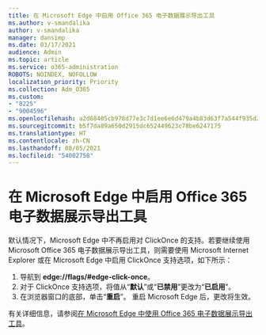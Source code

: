 ```yaml
---
title: 在 Microsoft Edge 中启用 Office 365 电子数据展示导出工具
ms.author: v-smandalika
author: v-smandalika
manager: dansimp
ms.date: 03/17/2021
audience: Admin
ms.topic: article
ms.service: o365-administration
ROBOTS: NOINDEX, NOFOLLOW
localization_priority: Priority
ms.collection: Adm_O365
ms.custom:
- "8225"
- "9004596"
ms.openlocfilehash: a2d68405cb978d77e3c7d1ee6e6d479a4b83d63f7a544f935d2785aad3a77d69
ms.sourcegitcommit: b5f7da89a650d2915dc652449623c78be6247175
ms.translationtype: HT
ms.contentlocale: zh-CN
ms.lasthandoff: 08/05/2021
ms.locfileid: "54002758"
---
```

# <a name="enable-the-office-365-ediscovery-export-tool-in-microsoft-edge"></a>在 Microsoft Edge 中启用 Office 365 电子数据展示导出工具

默认情况下，Microsoft Edge 中不再启用对 ClickOnce 的支持。若要继续使用 Microsoft Office 365 电子数据展示导出工具，则需要使用 Microsoft Internet Explorer 或在 Microsoft Edge 中启用 ClickOnce 支持选项，如下所示：

1. 导航到 **edge://flags/#edge-click-once**。
2. 对于 ClickOnce 支持选项，将值从“**默认**”或“**已禁用**”更改为“**已启用**”。
3. 在浏览器窗口的底部，单击“**重启**”。 重启 Microsoft Edge 后，更改将生效。

有关详细信息，请参阅[在 Microsoft Edge 中使用 Office 365 电子数据展示导出工具](https://docs.microsoft.com/microsoft-365/compliance/configure-edge-to-export-search-results)。


